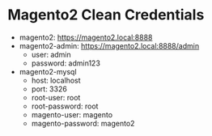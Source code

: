 # Magento2 Clean Credentials

* magento2: https://magento2.local:8888
* magento2-admin: https://magento2.local:8888/admin
  * user: admin
  * password: admin123
* magento2-mysql
     * host: localhost
     * port: 3326
     * root-user: root
     * root-password: root
     * magento-user: magento
     * magento-password: magento2
